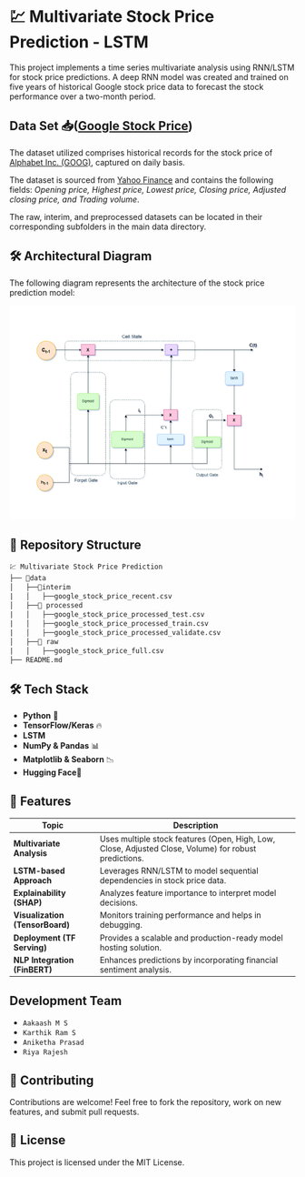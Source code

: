 #  💹 Multivariate Stock Price Prediction - LSTM
This project implements a time series multivariate analysis using RNN/LSTM for stock price predictions. A deep RNN model was created and trained on five years of historical Google stock price data to forecast the stock performance over a two-month period.

## Data Set 📥([Google Stock Price](https://finance.yahoo.com/quote/GOOG/history))
The dataset utilized comprises historical records for the stock price of [Alphabet Inc. (GOOG)](https://finance.yahoo.com/quote/GOOG/history), captured on daily basis.

The dataset is sourced from [Yahoo Finance](https://finance.yahoo.com/) and contains the following fields: *Opening price, Highest price, Lowest price, Closing price, Adjusted closing price, and Trading volume*.

The raw, interim, and preprocessed datasets can be located in their corresponding subfolders in the main data directory.

## 🛠️ Architectural Diagram  
The following diagram represents the architecture of the stock price prediction model:  

![LSTM Architecture Diagram](assets/architecture.png)


## 📂 Repository Structure
```
💹 Multivariate Stock Price Prediction
├── 📂data
│   ├──📂interim
|   │   ├──google_stock_price_recent.csv
│   ├──📂 processed
|   │   ├──google_stock_price_processed_test.csv
|   │   ├──google_stock_price_processed_train.csv
|   │   ├──google_stock_price_processed_validate.csv
│   ├──📂 raw
|   │   ├──google_stock_price_full.csv
├── README.md

```

## 🛠️ Tech Stack
- **Python** 🐍  
- **TensorFlow/Keras** 🔥
- **LSTM**
- **NumPy & Pandas** 📊  
- **Matplotlib & Seaborn** 📉
- **Hugging Face**🤗


## 📌 Features
| Topic | Description |
|-------------------------------|------------------------------------------------|
| **Multivariate Analysis** | Uses multiple stock features (Open, High, Low, Close, Adjusted Close, Volume) for robust predictions. |
| **LSTM-based Approach** | Leverages RNN/LSTM to model sequential dependencies in stock price data. |
| **Explainability (SHAP)** | Analyzes feature importance to interpret model decisions. |
| **Visualization (TensorBoard)** | Monitors training performance and helps in debugging. |
| **Deployment (TF Serving)** | Provides a scalable and production-ready model hosting solution. |
| **NLP Integration (FinBERT)** | Enhances predictions by incorporating financial sentiment analysis. |


## Development Team
- `Aakaash M S`
- `Karthik Ram S`
- `Aniketha Prasad`
- `Riya Rajesh`

## 🤝 Contributing  
Contributions are welcome! Feel free to fork the repository, work on new features, and submit pull requests.  

## 📝 License  
This project is licensed under the MIT License. 
